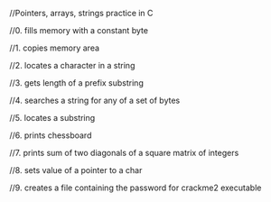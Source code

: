 //Pointers, arrays, strings practice in C

//0. fills memory with a constant byte

//1. copies memory area

//2. locates a character in a string

//3. gets length of a prefix substring

//4. searches a string for any of a set of bytes

//5. locates a substring

//6. prints chessboard

//7. prints sum of two diagonals of a square matrix of integers

//8. sets value of a pointer to a char

//9. creates a file containing the password for crackme2 executable
